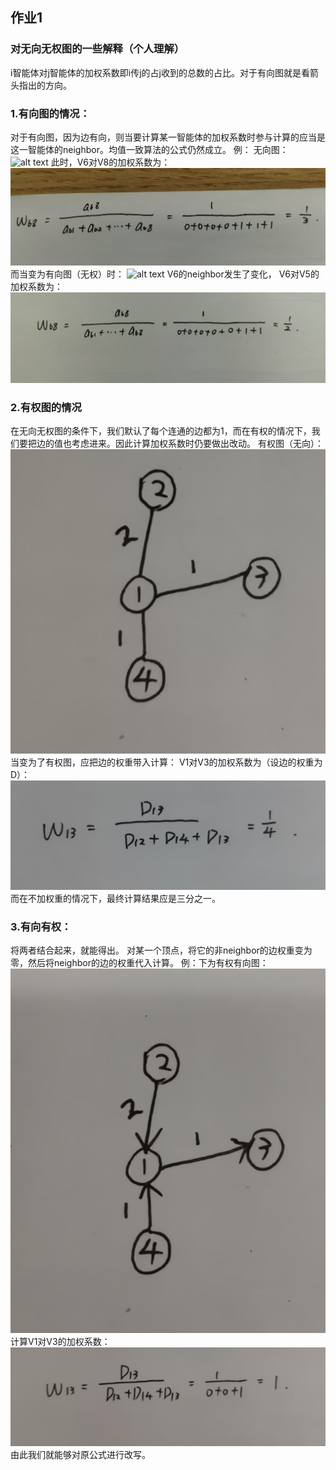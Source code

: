 ## 作业1
### 对无向无权图的一些解释（个人理解）
i智能体对j智能体的加权系数即i传j的占j收到的总数的占比。对于有向图就是看箭头指出的方向。
### 1.有向图的情况：
对于有向图，因为边有向，则当要计算某一智能体的加权系数时参与计算的应当是这一智能体的neighbor。均值一致算法的公式仍然成立。
例：
无向图：
![alt text](https://i-blog.csdnimg.cn/blog_migrate/cff41c00f45fa1527c39acff80e6d97e.png)
此时，V6对V8的加权系数为：
![alt text](50eab15ca878152a11cf438e8453a7b.jpg)
而当变为有向图（无权）时：
![alt text](https://img-blog.csdnimg.cn/img_convert/23f6994c802d306085ee120ddf558a49.png)
V6的neighbor发生了变化，
V6对V5的加权系数为：
![alt text](8639fae0f5c292842499a16463f8508-1.jpg)
### 2.有权图的情况
在无向无权图的条件下，我们默认了每个连通的边都为1，而在有权的情况下，我们要把边的值也考虑进来。因此计算加权系数时仍要做出改动。
有权图（无向）：
![alt text](876bede4f780ca5b19608b4f3ad6825.jpg)
当变为了有权图，应把边的权重带入计算：
V1对V3的加权系数为（设边的权重为D）：
![alt text](e32d067bd959e5b9a0e8ee9e4581004.jpg)
而在不加权重的情况下，最终计算结果应是三分之一。
### 3.有向有权：
将两者结合起来，就能得出。
对某一个顶点，将它的非neighbor的边权重变为零，然后将neighbor的边的权重代入计算。
例：下为有权有向图：
![alt text](9e782450ee5a688936d96c5a39dea43.jpg)
计算V1对V3的加权系数：
![alt text](0a9d69ded481dc61808e5aba6b9b72b.jpg)
由此我们就能够对原公式进行改写。